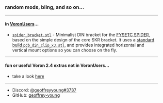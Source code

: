 ### random mods, bling, and so on...

---

#### in [VoronUsers](https://github.com/VoronDesign/VoronUsers)...

* [`spider_bracket.stl`](https://github.com/geoffrey-young/VoronUsers/tree/geoffrey-young-spider_bracket/printer_mods/geoffreyyoung/spider_bracket) - Minimalist DIN bracket for the [FYSETC SPIDER](https://wiki.fysetc.com/Spider/), based on the simple design of the core SKR bracket.  It uses a [standard build `pcb_din_clip_x3.stl`](https://github.com/VoronDesign/Voron-2/blob/Voron2.4/STLs/VORON2.4/Electronics_Compartment/DIN_Brackets/pcb_din_clip_x3.stl), and provides integrated horizontal and vertical mount options so you can choose on the fly.

---

#### fun or useful Voron 2.4 extras not in VoronUsers... 
* take a look [here](https://github.com/geoffrey-young/3D-Printing/tree/main/models/voron/2.4)

---

* Discord: [@geoffreyyoung#3737](geoffreyyoung#3737)
* GitHub: [geoffrey-young](https://github.com/geoffrey-young/)

